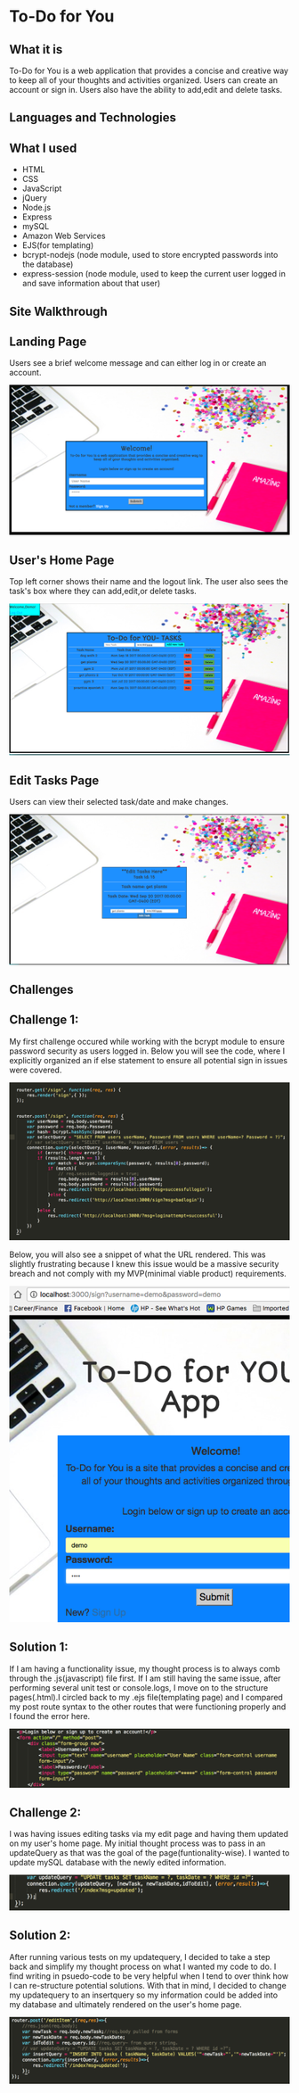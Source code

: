 
# To-Do for You

## What it is

To-Do for You is a web application that provides a concise and creative way to keep all of your thoughts and activities organized. Users can create an account or sign in. Users also have the ability to add,edit and delete tasks.



## Languages and Technologies


## What I used

* HTML
* CSS
* JavaScript
* jQuery 
* Node.js
* Express
* mySQL
* Amazon Web Services
* EJS(for templating)
* bcrypt-nodejs (node module, used to store encrypted passwords into the database)
* express-session (node module, used to keep the current user logged in and save information about that user)

## Site Walkthrough

## Landing Page

Users see a brief welcome message and can either log in or create an account.
 <p align='center'>
    <img src='public/images/todo-home.png'></img>
 </p>

## User's Home Page

Top left corner shows their name and the logout link. The user also sees the task's box where they can add,edit,or delete tasks.

<p align='center'>
    <img src='public/images/newaccount.png'></img>
 </p>

## Edit Tasks Page

 Users can view their selected task/date and make changes. 
<p align='center'>
	<img src='public/images/editpage.png'></img>
</p>

## Challenges

## Challenge 1:
My first challenge occured while working with the bcrypt module to ensure password security as users logged in. Below you will see the code, where I explicitly organized an if else statement to ensure all potential sign in issues were covered.
<p align='center'>
	<img src='public/images/Challenge-1-problem.png'></img>
</p>

Below, you will also see a snippet of what the URL rendered. This was slightly frustrating because I knew this issue would be a massive security breach and not comply with my MVP(minimal viable product) requirements.
<p align='center'>
	<img src='public/images/challenge-1-problemUrl.png'></img>
</p>

## Solution 1:
If I am having a functionality issue, my thought process is to always comb through the .js(javascript) file first. If I am still having the same issue, after performing several unit test or console.logs, I move on to the structure pages(.html).I circled back to my .ejs file(templating page) and I compared my post route syntax to the other routes that were functioning properly and I found the error here.
<p align="center">
	<img src='public/images/challenge1-solution.png'></img>
</p> 


## Challenge 2:
I was having issues  editing tasks via my edit page and having them updated on my user's home page. My initial thought process was to pass in an updateQuery as that was the goal of the page(funtionality-wise). I wanted to update mySQL database with the newly edited information. 
<p align="center">
	<img src='public/images/todoproblem.png'></img>
</p>

## Solution 2:
After running various tests on my updatequery, I decided to take a step back and simplify my thought process on what I wanted my code to do. I find writing in psuedo-code to be very helpful when I tend to over think how I can re-structure potential solutions. With that in mind, I decided to change my updatequery to an insertquery so my information could be added into my database and ultimately rendered on the user's home page.
<p align="center">
	<img src='public/images/todosolution.png'></img>
</p>




